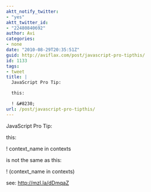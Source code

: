 ```yaml
---
aktt_notify_twitter:
- "yes"
aktt_twitter_id:
- "22480840692"
author: Avi
categories:
- none
date: "2010-08-29T20:35:51Z"
guid: http://aviflax.com/post/javascript-pro-tipthis/
id: 1133
tags:
- tweet
title: |
  JavaScript Pro Tip:

  this:

  ! &#8230;
url: /post/javascript-pro-tipthis/
---
```

JavaScript Pro Tip:

this:

! context_name in contexts

is not the same as this:

! (context_name in contexts)

see: <a href="http://mzl.la/dDmqaZ" rel="nofollow">http://mzl.la/dDmqaZ</a>